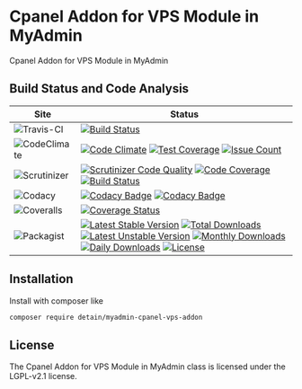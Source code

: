 # Cpanel Addon for VPS Module in MyAdmin

Cpanel Addon for VPS Module in MyAdmin

## Build Status and Code Analysis

Site          | Status
--------------|---------------------------
![Travis-CI](http://i.is.cc/storage/GYd75qN.png "Travis-CI")     | [![Build Status](https://travis-ci.org/detain/myadmin-cpanel-vps-addon.svg?branch=master)](https://travis-ci.org/detain/myadmin-cpanel-vps-addon)
![CodeClimate](http://i.is.cc/storage/GYlageh.png "CodeClimate")  | [![Code Climate](https://codeclimate.com/github/detain/myadmin-cpanel-vps-addon/badges/gpa.svg)](https://codeclimate.com/github/detain/myadmin-cpanel-vps-addon) [![Test Coverage](https://codeclimate.com/github/detain/myadmin-cpanel-vps-addon/badges/coverage.svg)](https://codeclimate.com/github/detain/myadmin-cpanel-vps-addon/coverage) [![Issue Count](https://codeclimate.com/github/detain/myadmin-cpanel-vps-addon/badges/issue_count.svg)](https://codeclimate.com/github/detain/myadmin-cpanel-vps-addon)
![Scrutinizer](http://i.is.cc/storage/GYeUnux.png "Scrutinizer")   | [![Scrutinizer Code Quality](https://scrutinizer-ci.com/g/myadmin-plugins/myadmin-cpanel-vps-addon/badges/quality-score.png?b=master)](https://scrutinizer-ci.com/g/myadmin-plugins/myadmin-cpanel-vps-addon/?branch=master) [![Code Coverage](https://scrutinizer-ci.com/g/myadmin-plugins/myadmin-cpanel-vps-addon/badges/coverage.png?b=master)](https://scrutinizer-ci.com/g/myadmin-plugins/myadmin-cpanel-vps-addon/?branch=master) [![Build Status](https://scrutinizer-ci.com/g/myadmin-plugins/myadmin-cpanel-vps-addon/badges/build.png?b=master)](https://scrutinizer-ci.com/g/myadmin-plugins/myadmin-cpanel-vps-addon/build-status/master)
![Codacy](http://i.is.cc/storage/GYi66Cx.png "Codacy")        | [![Codacy Badge](https://api.codacy.com/project/badge/Grade/226251fc068f4fd5b4b4ef9a40011d06)](https://www.codacy.com/app/detain/myadmin-cpanel-vps-addon) [![Codacy Badge](https://api.codacy.com/project/badge/Coverage/25fa74eb74c947bf969602fcfe87e349)](https://www.codacy.com/app/detain/myadmin-cpanel-vps-addon?utm_source=github.com&utm_medium=referral&utm_content=detain/myadmin-cpanel-vps-addon&utm_campaign=Badge_Coverage)
![Coveralls](http://i.is.cc/storage/GYjNSim.png "Coveralls")    | [![Coverage Status](https://coveralls.io/repos/github/detain/db_abstraction/badge.svg?branch=master)](https://coveralls.io/github/detain/myadmin-cpanel-vps-addon?branch=master)
![Packagist](http://i.is.cc/storage/GYacBEX.png "Packagist")     | [![Latest Stable Version](https://poser.pugx.org/detain/myadmin-cpanel-vps-addon/version)](https://packagist.org/packages/detain/myadmin-cpanel-vps-addon) [![Total Downloads](https://poser.pugx.org/detain/myadmin-cpanel-vps-addon/downloads)](https://packagist.org/packages/detain/myadmin-cpanel-vps-addon) [![Latest Unstable Version](https://poser.pugx.org/detain/myadmin-cpanel-vps-addon/v/unstable)](//packagist.org/packages/detain/myadmin-cpanel-vps-addon) [![Monthly Downloads](https://poser.pugx.org/detain/myadmin-cpanel-vps-addon/d/monthly)](https://packagist.org/packages/detain/myadmin-cpanel-vps-addon) [![Daily Downloads](https://poser.pugx.org/detain/myadmin-cpanel-vps-addon/d/daily)](https://packagist.org/packages/detain/myadmin-cpanel-vps-addon) [![License](https://poser.pugx.org/detain/myadmin-cpanel-vps-addon/license)](https://packagist.org/packages/detain/myadmin-cpanel-vps-addon)


## Installation

Install with composer like

```sh
composer require detain/myadmin-cpanel-vps-addon
```

## License

The Cpanel Addon for VPS Module in MyAdmin class is licensed under the LGPL-v2.1 license.

